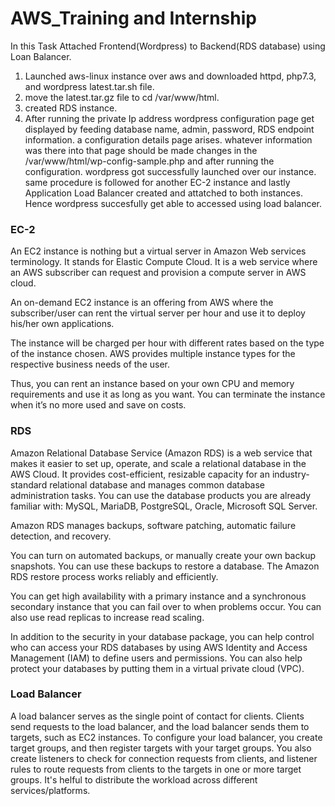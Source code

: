 # AWS_Training and Internship

In this Task Attached Frontend(Wordpress) to Backend(RDS database) using Loan Balancer.

1. Launched aws-linux instance over aws and downloaded httpd, php7.3, and wordpress latest.tar.sh file.
2. move the latest.tar.gz file to cd /var/www/html.
3. created RDS instance.
4. After running the private Ip address wordpress configuration page get displayed by feeding database name, admin, password, RDS endpoint information. a configuration details page arises.
whatever information was there into that page should be made changes in the /var/www/html/wp-config-sample.php and after running the configuration. wordpress got successfully launched over our instance.
same procedure is followed for another EC-2 instance and lastly Application Load Balancer created and attatched to both instances.
Hence wordpress succesfully get able to accessed using load balancer.


### EC-2

An EC2 instance is nothing but a virtual server in Amazon Web services terminology. It stands for Elastic Compute Cloud. It is a web service where an AWS subscriber can request and provision a compute server in AWS cloud.

An on-demand EC2 instance is an offering from AWS where the subscriber/user can rent the virtual server per hour and use it to deploy his/her own applications.

The instance will be charged per hour with different rates based on the type of the instance chosen. AWS provides multiple instance types for the respective business needs of the user.

Thus, you can rent an instance based on your own CPU and memory requirements and use it as long as you want. You can terminate the instance when it’s no more used and save on costs.


### RDS

Amazon Relational Database Service (Amazon RDS) is a web service that makes it easier to set up, operate, and scale a relational database in the AWS Cloud. It provides cost-efficient, resizable capacity for an industry-standard relational database and manages common database administration tasks. 
You can use the database products you are already familiar with: MySQL, MariaDB, PostgreSQL, Oracle, Microsoft SQL Server.

Amazon RDS manages backups, software patching, automatic failure detection, and recovery.

You can turn on automated backups, or manually create your own backup snapshots. You can use these backups to restore a database. The Amazon RDS restore process works reliably and efficiently.

You can get high availability with a primary instance and a synchronous secondary instance that you can fail over to when problems occur. You can also use read replicas to increase read scaling.

In addition to the security in your database package, you can help control who can access your RDS databases by using AWS Identity and Access Management (IAM) to define users and permissions. You can also help protect your databases by putting them in a virtual private cloud (VPC).

### Load Balancer

A load balancer serves as the single point of contact for clients. Clients send requests to the load balancer, and the load balancer sends them to targets, such as EC2 instances. To configure your load balancer, you create target groups, and then register targets with your target groups. You also create listeners to check for connection requests from clients, and listener rules to route requests from clients to the targets in one or more target groups.
It's helful to distribute the workload across different services/platforms.
